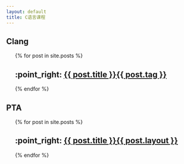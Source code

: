 ```yaml
---
layout: default
title: C语言课程
---
```



## Clang


<ul>
  {% for post in site.posts %}
        <h2> :point_right: <a href="/c{{ post.url }}"> {{ post.title }}{{ post.tag }}</a></h2>
  {% endfor %}
</ul>

## PTA

<ul>
  {% for post in site.posts %}
        <h2> :point_right: <a href="/c{{ post.url }}"> {{ post.title }}{{ post.layout }}</a></h2>
  {% endfor %}
</ul>
